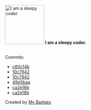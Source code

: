<img src="https://my-badges.github.io/my-badges/sleepy-coder.png" alt="I am a sleepy coder." title="I am a sleepy coder." width="128">
<strong>I am a sleepy coder.</strong>
<br><br>

Commits:

- <a href="https://github.com/yeskunall/dotfiles/commit/c80c14b694dc392dc90886d89d24ad5d9c5a5971">c80c14b</a>
- <a href="https://github.com/yeskunall/config.nvim/commit/10c7942525d8c4eea374dad0ba38f33f67796762">10c7942</a>
- <a href="https://github.com/yeskunall/dotfiles/commit/10c7942525d8c4eea374dad0ba38f33f67796762">10c7942</a>
- <a href="https://github.com/yeskunall/dotfiles/commit/49e5baa0e5ee6527504c9ec71852b401c8ab16ce">49e5baa</a>
- <a href="https://github.com/yeskunall/config.nvim/commit/ca2e18b4c49cafbbcbdbe8f13222b3e491dfd5fc">ca2e18b</a>
- <a href="https://github.com/yeskunall/dotfiles/commit/ca2e18b4c49cafbbcbdbe8f13222b3e491dfd5fc">ca2e18b</a>


Created by <a href="https://github.com/my-badges/my-badges">My Badges</a>